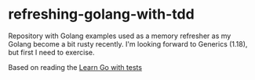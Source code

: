 # refreshing-golang-with-tdd

Repository with Golang examples used as a memory refresher as my Golang become a bit rusty recently.
I'm looking forward to Generics (1.18), but first I need to exercise.

Based on reading the [Learn Go with tests](https://quii.gitbook.io/learn-go-with-tests/)